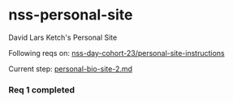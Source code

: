 # nss-personal-site
David Lars Ketch's Personal Site

Following reqs on: [nss-day-cohort-23/personal-site-instructions](https://github.com/nss-day-cohort-23/personal-site-instructions)

Current step: [personal-bio-site-2.md](https://github.com/nss-day-cohort-23/personal-site-instructions/blob/master/personal-bio-site-2.md)

### Req 1 completed
